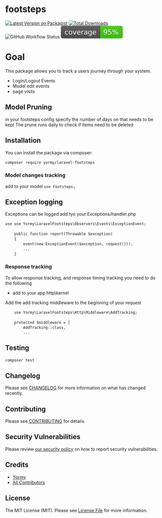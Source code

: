 # footsteps

[![Latest Version on Packagist](https://img.shields.io/packagist/v/yormy/laravel-footsteps.svg?style=flat-square)](https://packagist.org/packages/yormy/laravel-footsteps)
[![Total Downloads](https://img.shields.io/packagist/dt/yormy/laravel-footsteps.svg?style=flat-square)](https://packagist.org/packages/yormy/laravel-footsteps)
![GitHub Workflow Status](https://img.shields.io/github/workflow/status/facade/ignition/run-php-tests?label=Tests)
![Alt text](./coverage.svg)

# Goal
This package allows you to track a users journey through your system.
* Login/Logout Events
* Model edit events
* page visits


## Model Pruning
in your footsteps config specify the number of days on that needs to be kept
The prune runs daily to check if items need to be deleted


## Installation

You can install the package via composer:

```bash
composer require yormy/laravel-footsteps
```

### Model changes tracking
add to your model 
```use Footsteps;```

## Exception logging
Exceptions can be logged
add tyo your Exceptions/handler.php
```
use use Yormy\LaravelFootsteps\Observers\Events\ExceptionEvent;

    public function report(Throwable $exception)
    {
        event(new ExceptionEvent($exception, request()));
        ...
    }
```

### Response tracking
To allow response tracking, and response timing tracking you need to do the following
- add to your app http\kernel

Add the add tracking middleware to the beginning of your request
```
    use Yormy\LaravelFootsteps\Http\Middleware\AddTracking;

    protected $middleware = [
        AddTracking::class,
        ...
```


## Testing

``` bash
composer test
```

## Changelog

Please see [CHANGELOG](CHANGELOG.md) for more information on what has changed recently.

## Contributing

Please see [CONTRIBUTING](.github/CONTRIBUTING.md) for details.

## Security Vulnerabilities

Please review [our security policy](../../security/policy) on how to report security vulnerabilities.

## Credits

- [Yormy](https://gitlab.com/yormy)
- [All Contributors](../../contributors)

## License

The MIT License (MIT). Please see [License File](LICENSE.md) for more information.
